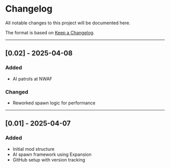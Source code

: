 # Changelog

All notable changes to this project will be documented here.

The format is based on [Keep a Changelog](https://keepachangelog.com/en/1.0.0/).

---

## [0.02] - 2025-04-08
### Added
- AI patrols at NWAF

### Changed
- Reworked spawn logic for performance

---

## [0.01] - 2025-04-07
### Added
- Initial mod structure
- AI spawn framework using Expansion
- GitHub setup with version tracking
